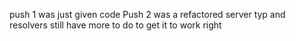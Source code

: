 push 1 was just given code 
Push 2 was a refactored server typ and resolvers still have more to do to get it to work right 
